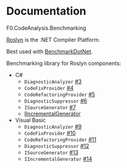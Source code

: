 # Documentation
F0.CodeAnalysis.Benchmarking

[Roslyn](https://github.com/dotnet/roslyn) is the .NET Compiler Platform.

Best used with [BenchmarkDotNet](https://github.com/dotnet/BenchmarkDotNet).

Benchmarking library for Roslyn components:
- C#
  - `DiagnosticAnalyzer` [#3](https://github.com/Flash0ver/F0.CodeAnalysis.Benchmarking/issues/3)
  - `CodeFixProvider` [#4](https://github.com/Flash0ver/F0.CodeAnalysis.Benchmarking/issues/4)
  - `CodeRefactoringProvider` [#5](https://github.com/Flash0ver/F0.CodeAnalysis.Benchmarking/issues/5)
  - `DiagnosticSuppressor` [#6](https://github.com/Flash0ver/F0.CodeAnalysis.Benchmarking/issues/6)
  - `ISourceGenerator` [#7](https://github.com/Flash0ver/F0.CodeAnalysis.Benchmarking/issues/7)
  - [IIncrementalGenerator](./docs/IIncrementalGenerator.md)
- Visual Basic
  - `DiagnosticAnalyzer` [#9](https://github.com/Flash0ver/F0.CodeAnalysis.Benchmarking/issues/9)
  - `CodeFixProvider` [#10](https://github.com/Flash0ver/F0.CodeAnalysis.Benchmarking/issues/10)
  - `CodeRefactoringProvider` [#11](https://github.com/Flash0ver/F0.CodeAnalysis.Benchmarking/issues/11)
  - `DiagnosticSuppressor` [#12](https://github.com/Flash0ver/F0.CodeAnalysis.Benchmarking/issues/12)
  - `ISourceGenerator` [#13](https://github.com/Flash0ver/F0.CodeAnalysis.Benchmarking/issues/13)
  - `IIncrementalGenerator` [#14](https://github.com/Flash0ver/F0.CodeAnalysis.Benchmarking/issues/14)
